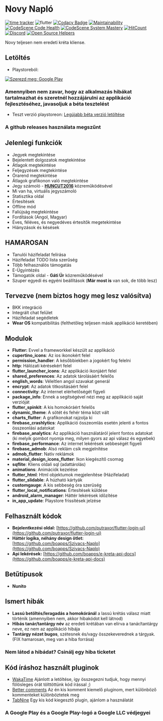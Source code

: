 # Novy Napló

[![time tracker](https://wakatime.com/badge/github/NovySoft/novyNaplo.svg)](https://wakatime.com/badge/github/NovySoft/novyNaplo)
![flutter](https://github.com/NovySoft/novyNaplo/workflows/flutter/badge.svg)
[![Codacy Badge](https://api.codacy.com/project/badge/Grade/f08d8ae48160409997ea32cf95d1a64f)](https://www.codacy.com/manual/Legolaszstudio/novyNaplo?utm_source=github.com&utm_medium=referral&utm_content=NovySoft/novyNaplo&utm_campaign=Badge_Grade)
[![Maintainability](https://api.codeclimate.com/v1/badges/48e75a94f1484016fa8a/maintainability)](https://codeclimate.com/github/NovySoft/novyNaplo/maintainability)
[![CodeScene Code Health](https://codescene.io/projects/11066/status-badges/code-health)](https://codescene.io/projects/11066)
[![CodeScene System Mastery](https://codescene.io/projects/11066/status-badges/system-mastery)](https://codescene.io/projects/11066)
[![HitCount](http://hits.dwyl.io/NovySoft/novyNaplo.svg)](http://hits.dwyl.io/NovySoft/novyNaplo)
[![Discord](https://img.shields.io/discord/737612284389621845.svg?label=&logo=discord&logoColor=ffffff&color=7389D8&labelColor=6A7EC2)](https://discord.gg/TJYpV2E)
[![Open Source Helpers](https://www.codetriage.com/novysoft/novynaplo/badges/users.svg)](https://www.codetriage.com/novysoft/novynaplo)


Novy teljesen nem eredeti kréta kliense.

## Letöltés

- Playstoreból:

[![Szerezd meg: Google Play](https://play.google.com/intl/en_us/badges/static/images/badges/hu_badge_web_generic.png)](https://play.google.com/store/apps/details?id=novy.vip.novynaplo&pcampaignid=pcampaignidMKT-Other-global-all-co-prtnr-py-PartBadge-Mar2515-1)

### Amennyiben nem zavar, hogy az alkalmazás hibákat tartalmazhat és szeretnél hozzájárulni az applikáció fejlesztéséhez, javasoljuk a béta tesztelést

- Teszt verzió playstoreon:
[Legújabb béta verzió letöltése](https://play.google.com/apps/testing/novy.vip.novynaplo)

### A github releases használata **megszűnt**

## Jelenlegi funkciók

- Jegyek megtekintése
- Bejelentett dolgozatok megtekintése
- Átlagok megtekintése
- Feljegyzések megtekintése
- Órarend megtekintése
- Átlagok grafikonon való megtekintése
- Jegy számoló - **[HUNCUT2016](https://github.com/huncut2016)** közreműködésével
- Mi van ha, virtuális jegyszámoló
- Statisztika oldal
- Értesítések
- Offline mód
- Faliújság megtekintése
- Fordítások (Angol, Magyar)
- Éves, féléves, és negyedéves értesítők megetekintése
- Hiányzások és késések

## **HAMAROSAN**

- Tanulói házifeladat felírása
- Házifeladat TODO lista szerűség
- Több felhasználós támogatás
- E-Ügyintézés
- Támogatók oldal - **Gáti Úr** közreműködésével
- Szuper egyedi és egyéni beállítások (**Már most is** van sok, de több lesz)

## Tervezve **(nem biztos hogy meg lesz valósítva)**

- BKK integráció
- Integrált chat felület
- Házifeladat segédletek
- **Wear OS** kompatibilitás (felthetőleg teljesen másik applikáció keretében)

## Modulok

- **Flutter:** Evvel a frameworkkel készült az applikáció
- **cupertino_icons**: Az ios ikonokért felel
- **permission_handler**: A későbbiekben a jogokért fog felelni
- **http**: Hálózati kérésekért felel
- **flutter_launcher_icons**: Az applikáció ikonjáért felel
- **shared_preferences**: Az adatok tárolásáért felelős
- **english_words**: Véleltlen angol szavakat generál
- **encrypt**: Az adatok titkosításáért felel
- **connectivity**: Az internet elérhetőségét figyeli
- **package_info**: Ennek a segítségével nézi meg az applikáció saját verzióját
- **flutter_spinkit**: A kis homokóráért felelős
- **dynamic_theme**: A sötét és fehér téma közt vált
- **charts_flutter**: A grafikonokat rajzolja ki
- **firebase_crashlytics**: Applikáció összeomlás esetén jelenti a fontos összeonlási adatokat
- **firebase_analytics**: Az applikáció használatáról jelent fontos adatokat (ki melyik gombot nyomja meg, milyen gyors az api válasz és egyebek)
- **firebase_performance**: Az internet lekérések sebbeségét figyeli
- **firebase_admob**: Alsó reklám csík megjelnítése
- **admob_flutter**: Natív reklámok
- **material_design_icons_flutter**: Ikon kiegészítő csomag
- **sqflite**: Kliens oldali sql (adattárolás)
- **animations**: Animációk kezelése
- **flutter_html**: Html objektumok megjelenítése (Házifeladat)
- **flutter_slidable**: A húzható kártyák
- **customgauge**: A kis sebbeség óra szerüség
- **flutter_local_notifications**: Értesítések küldése
- **android_alarm_manager**: Háttér lekérések időzítése
- **in_app_update**: Playstore frissítések jelzése

## Felhasznált kódok

- **Bejelentkezési oldal:** [https://github.com/putraxor/flutter-login-ui](https://github.com/putraxor/flutter-login-ui)
- **Háttér logika, néhány design ötlet:** [https://github.com/boapps/Szivacs-Naplo](https://github.com/boapps/Szivacs-Naplo)
- **Api lekérések:** [https://github.com/boapps/e-kreta-api-docs](https://github.com/boapps/e-kreta-api-docs)

## Betűtípusok

- **Nunito**

## Ismert hibák

- **Lassú betöltés/leragadás a homokóránál** a lassú krétás válasz miatt történik (amennyiben nem, akkor hibakódot kell látnod)
- **Hibás tanár/tantárgy név** az eredeti krétában van elírva a tanár/tantárgy neve, ez nem az applikáció hibája
- **Tantárgy nézet bugos**, szétesnek és/vagy összekeverednek a tárgyak. (FIX hamarosan, meg van a hiba forrása)

### Nem látod a hibádat? Csinálj egy hiba ticketet

## Kód íráshoz használt pluginok

- [WakaTime](https://wakatime.com/) Ajánlott a letöltése, így összegezni tudjuk, hogy mennyi fölösleges órát tölttöttünk kód írással ;)
- [Better comments](https://marketplace.visualstudio.com/items?itemName=aaron-bond.better-comments) Az én kis komment kiemelő pluginom, mert különböző kommenteket különböztetek meg
- [TabNine](https://marketplace.visualstudio.com/items?itemName=TabNine.tabnine-vscode) Egy kis kód kiegesztő plugin, ajánlom a használatát

### A Google Play és a Google Play-logó a Google LLC védjegyei
